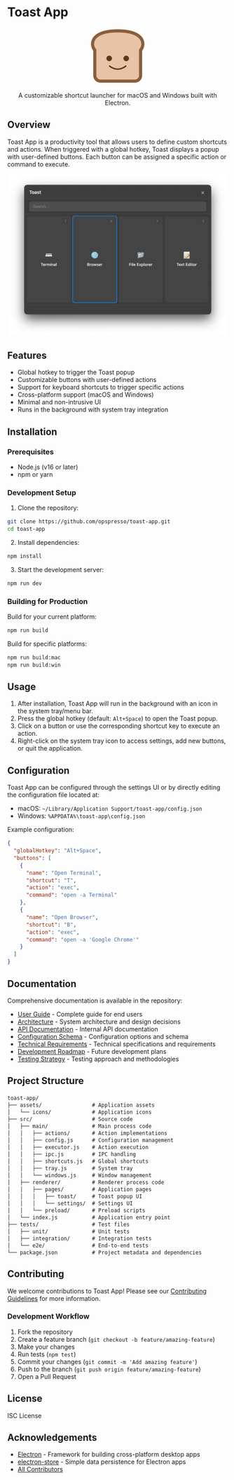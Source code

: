 # Toast App

<p align="center">
  <img src="assets/icons/icon.png" alt="Toast App Logo" width="128" height="128">
</p>

<p align="center">
  A customizable shortcut launcher for macOS and Windows built with Electron.
</p>

## Overview

Toast App is a productivity tool that allows users to define custom shortcuts and actions. When triggered with a global hotkey, Toast displays a popup with user-defined buttons. Each button can be assigned a specific action or command to execute.

<p align="center">
  <img src="docs/images/toast-app-screenshot.png" alt="Toast App Screenshot" width="500">
</p>

## Features

- Global hotkey to trigger the Toast popup
- Customizable buttons with user-defined actions
- Support for keyboard shortcuts to trigger specific actions
- Cross-platform support (macOS and Windows)
- Minimal and non-intrusive UI
- Runs in the background with system tray integration

## Installation

### Prerequisites

- Node.js (v16 or later)
- npm or yarn

### Development Setup

1. Clone the repository:
```bash
git clone https://github.com/opspresso/toast-app.git
cd toast-app
```

2. Install dependencies:
```bash
npm install
```

3. Start the development server:
```bash
npm run dev
```

### Building for Production

Build for your current platform:
```bash
npm run build
```

Build for specific platforms:
```bash
npm run build:mac
npm run build:win
```

## Usage

1. After installation, Toast App will run in the background with an icon in the system tray/menu bar.
2. Press the global hotkey (default: `Alt+Space`) to open the Toast popup.
3. Click on a button or use the corresponding shortcut key to execute an action.
4. Right-click on the system tray icon to access settings, add new buttons, or quit the application.

## Configuration

Toast App can be configured through the settings UI or by directly editing the configuration file located at:

- macOS: `~/Library/Application Support/toast-app/config.json`
- Windows: `%APPDATA%\toast-app\config.json`

Example configuration:
```json
{
  "globalHotkey": "Alt+Space",
  "buttons": [
    {
      "name": "Open Terminal",
      "shortcut": "T",
      "action": "exec",
      "command": "open -a Terminal"
    },
    {
      "name": "Open Browser",
      "shortcut": "B",
      "action": "exec",
      "command": "open -a 'Google Chrome'"
    }
  ]
}
```

## Documentation

Comprehensive documentation is available in the repository:

- [User Guide](USER_GUIDE.md) - Complete guide for end users
- [Architecture](ARCHITECTURE.md) - System architecture and design decisions
- [API Documentation](API_DOCUMENTATION.md) - Internal API documentation
- [Configuration Schema](CONFIG_SCHEMA.md) - Configuration options and schema
- [Technical Requirements](TECHNICAL_REQUIREMENTS.md) - Technical specifications and requirements
- [Development Roadmap](DEVELOPMENT_ROADMAP.md) - Future development plans
- [Testing Strategy](TESTING_STRATEGY.md) - Testing approach and methodologies

## Project Structure

```
toast-app/
├── assets/                # Application assets
│   └── icons/             # Application icons
├── src/                   # Source code
│   ├── main/              # Main process code
│   │   ├── actions/       # Action implementations
│   │   ├── config.js      # Configuration management
│   │   ├── executor.js    # Action execution
│   │   ├── ipc.js         # IPC handling
│   │   ├── shortcuts.js   # Global shortcuts
│   │   ├── tray.js        # System tray
│   │   └── windows.js     # Window management
│   ├── renderer/          # Renderer process code
│   │   ├── pages/         # Application pages
│   │   │   ├── toast/     # Toast popup UI
│   │   │   └── settings/  # Settings UI
│   │   └── preload/       # Preload scripts
│   └── index.js           # Application entry point
├── tests/                 # Test files
│   ├── unit/              # Unit tests
│   ├── integration/       # Integration tests
│   └── e2e/               # End-to-end tests
└── package.json           # Project metadata and dependencies
```

## Contributing

We welcome contributions to Toast App! Please see our [Contributing Guidelines](CONTRIBUTING.md) for more information.

### Development Workflow

1. Fork the repository
2. Create a feature branch (`git checkout -b feature/amazing-feature`)
3. Make your changes
4. Run tests (`npm test`)
5. Commit your changes (`git commit -m 'Add amazing feature'`)
6. Push to the branch (`git push origin feature/amazing-feature`)
7. Open a Pull Request

## License

ISC License

## Acknowledgements

- [Electron](https://www.electronjs.org/) - Framework for building cross-platform desktop apps
- [electron-store](https://github.com/sindresorhus/electron-store) - Simple data persistence for Electron apps
- [All Contributors](https://github.com/opspresso/toast-app/graphs/contributors)
